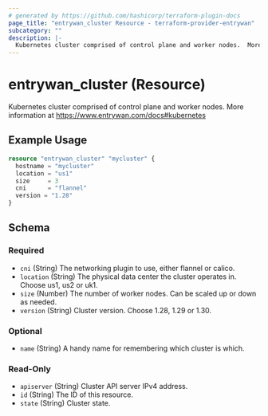 ```yaml
---
# generated by https://github.com/hashicorp/terraform-plugin-docs
page_title: "entrywan_cluster Resource - terraform-provider-entrywan"
subcategory: ""
description: |-
  Kubernetes cluster comprised of control plane and worker nodes.  More information at https://www.entrywan.com/docs#kubernetes
---
```


# entrywan_cluster (Resource)

Kubernetes cluster comprised of control plane and worker nodes.  More information at https://www.entrywan.com/docs#kubernetes

## Example Usage

```terraform
resource "entrywan_cluster" "mycluster" {
  hostname = "mycluster"
  location = "us1"
  size     = 3
  cni      = "flannel"
  version = "1.28"
}
```

<!-- schema generated by tfplugindocs -->
## Schema

### Required

- `cni` (String) The networking plugin to use, either flannel or calico.
- `location` (String) The physical data center the cluster operates in.  Choose us1, us2 or uk1.
- `size` (Number) The number of worker nodes.  Can be scaled up or down as needed.
- `version` (String) Cluster version.  Choose 1.28, 1.29 or 1.30.

### Optional

- `name` (String) A handy name for remembering which cluster is which.

### Read-Only

- `apiserver` (String) Cluster API server IPv4 address.
- `id` (String) The ID of this resource.
- `state` (String) Cluster state.
